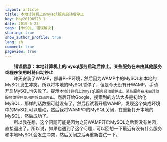 ```yaml
---
layout: article
title: 本地计算机上的mysql服务启动后停止
key: May20190523_1
date: 2019-5-23
tags: [MySQL, 错误解决]
sharing: true
show_author_profile: true
lang: zh
comment: true
pageview: true
---
```


&emsp;&emsp;**错误信息：本地计算机上的mysql服务启动后停止。某些服务在未由其他服务或程序使用时将自动停止**<br>
&emsp;&emsp;昨天安装了WAMP，部署PHP环境，然后因为WAMP中的MySQL和本地的MySQL发生冲突，所以将本地的MySQL暂停了，但是今天没有开WAMP，手动开启MySQL也失败了。提示`本地计算机上的mysql服务启动后停止。某些服务在未由其他服务或程序使用时将自动停止`。然后开始Google，搜索到的方法大多是初始化MySQL，那样的话数据可就没有了。然后我试着开启WAMP，发现这个集成环境中的MySQL可以启动，然后我将WAMP中的MySQL关闭，在重新打开本地的MySQL，然后成功了。<br>
&emsp;&emsp;所以我在想，这个问题可能是因为之前WAMP开启MySQL之后我没有关闭，直接退出了。所以说，如果也遇到了这个问题，可以回想一下最近有没有什么服务和本地MySQL会发生冲突，然后关闭之后再重新尝试一下。<br>

